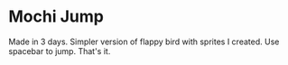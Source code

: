 # Mochi Jump
Made in 3 days. Simpler version of flappy bird with sprites I created.
Use spacebar to jump. That's it.
